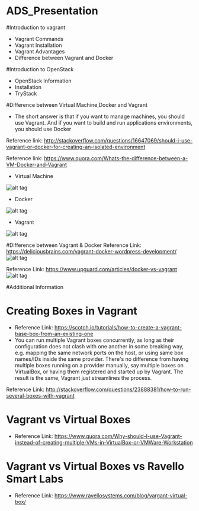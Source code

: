 # ADS_Presentation
#Introduction to vagrant
* Vagrant Commands
* Vagrant Installation
* Vagrant Advantages
* Difference between Vagrant and Docker

#Introduction to OpenStack
* OpenStack Information
* Installation
* TryStack

#Difference between Virtual Machine,Docker and Vagrant
* The short answer is that if you want to manage machines, you should use Vagrant. And if you want to build and run applications environments, you should use Docker 

Reference link: http://stackoverflow.com/questions/16647069/should-i-use-vagrant-or-docker-for-creating-an-isolated-environment

Reference link: https://www.quora.com/Whats-the-difference-between-a-VM-Docker-and-Vagrant

* Virtual Machine

![alt tag](https://qph.ec.quoracdn.net/main-qimg-c5288bd31cc118aaea15ee87310a331c-p)

* Docker 

![alt tag](https://qph.ec.quoracdn.net/main-qimg-ba6d33730d1bce36c28d6a04486b2574-p)

* Vagrant

![alt tag](https://qph.ec.quoracdn.net/main-qimg-7dd201f456a841238f1a469999245fc7-p)

#Difference between Vagrant & Docker
Reference Link: https://deliciousbrains.com/vagrant-docker-wordpress-development/
![alt tag](https://cdn.deliciousbrains.com/content/uploads/2016/01/07115244/VagrantVsDocker.jpg)


Reference Link: https://www.upguard.com/articles/docker-vs-vagrant
![alt tag](https://www.upguard.com/hs-fs/hubfs/UpGuard/infographics/docker-vs-vagrant.png?t=1487983775360&width=650&name=docker-vs-vagrant.png)


#Additional Information

# Creating Boxes in Vagrant
* Reference Link: https://scotch.io/tutorials/how-to-create-a-vagrant-base-box-from-an-existing-one
* You can run multiple Vagrant boxes concurrently, as long as their configuration does not clash with one another in some breaking way, e.g. mapping the same network ports on the host, or using same box names/IDs inside the same provider. There's no difference from having multiple boxes running on a provider manually, say multiple boxes on VirtualBox, or having them registered and started up by Vagrant. The result is the same, Vagrant just streamlines the process.

Reference Link: http://stackoverflow.com/questions/23888381/how-to-run-several-boxes-with-vagrant

# Vagrant vs Virtual Boxes
* Reference Link: https://www.quora.com/Why-should-I-use-Vagrant-instead-of-creating-multiple-VMs-in-VirtualBox-or-VMWare-Workstation

# Vagrant vs Virtual Boxes vs Ravello Smart Labs
* Reference Link: https://www.ravellosystems.com/blog/vargant-virtual-box/
